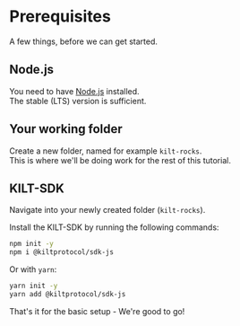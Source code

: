 # Prerequisites  

A few things, before we can get started.

## Node.js
You need to have [Node.js](https://nodejs.org/) installed.   
The stable (LTS) version is sufficient.

## Your working folder
Create a new folder, named for example `kilt-rocks`.       
This is where we'll be doing work for the rest of this tutorial.   

## KILT-SDK 
Navigate into your newly created folder (`kilt-rocks`).    
 
Install the KILT-SDK by running the following commands:  

```bash
npm init -y
npm i @kiltprotocol/sdk-js
``` 

Or with `yarn`:   
```bash
yarn init -y
yarn add @kiltprotocol/sdk-js
```  

That's it for the basic setup - We're good to go!